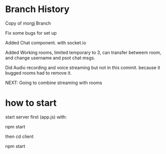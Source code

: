 # Branch History

Copy of morgj Branch

Fix some bugs for set up

Added Chat component. with socket.io

Added Working rooms, limited temporary to 3, can transfer betweem room, and change username and psot chat msgs.

Did Audio recording and voice streaming but not in this commit. because it bugged rooms had to remove it.

NEXT: Going to combine streaming with rooms

# how to start
start server first (app.js) with:

npm start

then cd client

npm start
